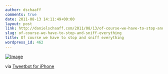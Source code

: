 ```yaml
---
author: dschaaff
comments: true
date: 2011-08-13 14:11:49+00:00
layout: post
link: http://danielschaaff.com/2011/08/13/of-course-we-have-to-stop-and-sniff-everything/
slug: of-course-we-have-to-stop-and-sniff-everything
title: Of course we have to stop and sniff everything
wordpress_id: 462
---
```


[![Image](http://posterous.com/getfile/files.posterous.com/danielschaaff/gdbtBvodsEkrJDabfnplmvCioHdobzfpthjBysyzgfwJnqvkJurpGyxBtggh/image.jpg.scaled500.jpg)](http://posterous.com/getfile/files.posterous.com/danielschaaff/gdbtBvodsEkrJDabfnplmvCioHdobzfpthjBysyzgfwJnqvkJurpGyxBtggh/image.jpg.scaled1000.jpg)

  

via [Tweetbot for iPhone](http://tapbots.com/tweetbot)
